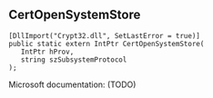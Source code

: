 ## CertOpenSystemStore

```
[DllImport("Crypt32.dll", SetLastError = true)]
public static extern IntPtr CertOpenSystemStore(
   IntPtr hProv,
   string szSubsystemProtocol
);
```

Microsoft documentation: (TODO)
